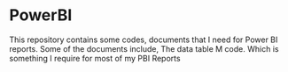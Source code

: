 # PowerBI
This repository contains some codes, documents that I need for Power BI reports.
Some of the documents include, The data table M code. Which is something I require for most of my PBI Reports
